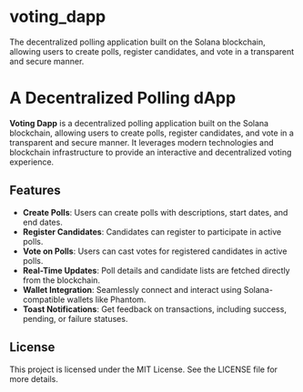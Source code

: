 # voting_dapp
The decentralized polling application built on the Solana blockchain, allowing users to create polls, register candidates, and vote in a transparent and secure manner. 

# A Decentralized Polling dApp

**Voting Dapp** is a decentralized polling application built on the Solana blockchain, allowing users to create polls, register candidates, and vote in a transparent and secure manner. It leverages modern technologies and blockchain infrastructure to provide an interactive and decentralized voting experience.

## Features

- **Create Polls**: Users can create polls with descriptions, start dates, and end dates.
- **Register Candidates**: Candidates can register to participate in active polls.
- **Vote on Polls**: Users can cast votes for registered candidates in active polls.
- **Real-Time Updates**: Poll details and candidate lists are fetched directly from the blockchain.
- **Wallet Integration**: Seamlessly connect and interact using Solana-compatible wallets like Phantom.
- **Toast Notifications**: Get feedback on transactions, including success, pending, or failure statuses.

## License
This project is licensed under the MIT License. See the LICENSE file for more details.
